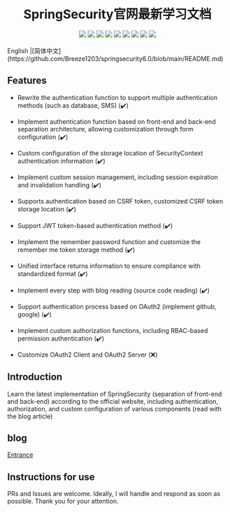 <div align=center>
<h1>
  SpringSecurity官网最新学习文档
  </h1>
</div>


<div align=center>
<img src="https://img.shields.io/badge/jdk-17-blue"/>
<img src="https://img.shields.io/badge/spring_boot-3.3-lightBlue"/>
<img src="https://img.shields.io/badge/spring_security-6.0-red"/>
<img src="https://img.shields.io/badge/mybatis-3.0.2-purple"/>
<img src="https://img.shields.io/badge/jwt-0.12.3-brightgreen"/>
<img src="https://img.shields.io/badge/mysql-8.0-green"/>
<img src="https://img.shields.io/badge/redis-3.0.3-orange"/>
<img src="https://img.shields.io/badge/OAuth-2-green"/>
<img src="https://img.shields.io/badge/RBAC-brightgreen"/>
</div>
<br>English |[简体中文](https://github.com/Breeze1203/springsecurity6.0/blob/main/README.md)</br>

## Features

- Rewrite the authentication function to support multiple authentication methods (such as database, SMS) (✔️)
* Implement authentication function based on front-end and back-end separation architecture, allowing customization through form configuration (✔️)
* Custom configuration of the storage location of SecurityContext authentication information (✔️)
* Implement custom session management, including session expiration and invalidation handling (✔️)
* Supports authentication based on CSRF token, customized CSRF token storage location (✔️)
* Support JWT token-based authentication method (✔️)
* Implement the remember password function and customize the remember me token storage method (✔️)
* Unified interface returns information to ensure compliance with standardized format (✔️)
* Implement every step with blog reading (source code reading) (✔️)

* Support authentication process based on OAuth2 (implement github, google) (✔️)
* Implement custom authorization functions, including RBAC-based permission authentication (✔️)
* Customize OAuth2 Client and OAuth2 Server (❌)
## Introduction

Learn the latest implementation of SpringSecurity (separation of front-end and back-end) according to the official website, including authentication, authorization, and custom configuration of various components (read with the blog article)

## blog

[Entrance](http://www.techkid.top/)

## Instructions for use

PRs and Issues are welcome. Ideally, I will handle and respond as soon as possible. Thank you for your attention.
